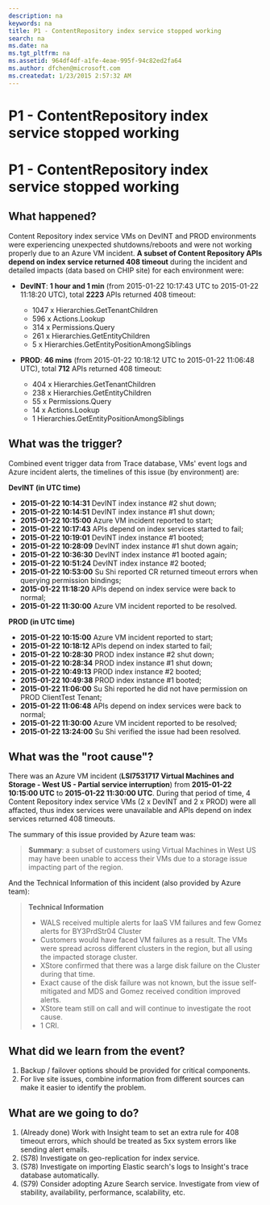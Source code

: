 ```yaml
---
description: na
keywords: na
title: P1 - ContentRepository index service stopped working
search: na
ms.date: na
ms.tgt_pltfrm: na
ms.assetid: 964df4df-a1fe-4eae-995f-94c82ed2fa64
ms.author: dfchen@microsoft.com
ms.createdat: 1/23/2015 2:57:32 AM
---
```

# P1 - ContentRepository index service stopped working
P1 - ContentRepository index service stopped working
===

What happened?
---

Content Repository index service VMs on DevINT and PROD environments were experiencing unexpected shutdowns/reboots and were not working properly due to an Azure VM incident. **A subset of Content Repository APIs depend on index service returned 408 timeout** during the incident and detailed impacts (data based on CHIP site) for each environment were:

-  **DevINT**: **1 hour and 1 min** (from 2015-01-22 10:17:43 UTC to 2015-01-22 11:18:20 UTC), total **2223** APIs returned 408 timeout:
	* 1047 x Hierarchies.GetTenantChildren
	* 596 x Actions.Lookup
	* 314 x Permissions.Query
	* 261 x Hierarchies.GetEntityChildren
	* 5 x Hierarchies.GetEntityPositionAmongSiblings



-  **PROD**: **46 mins** (from 2015-01-22 10:18:12 UTC to 2015-01-22 11:06:48 UTC), total **712** APIs returned 408 timeout:
	* 404 x Hierarchies.GetTenantChildren
	* 238 x Hierarchies.GetEntityChildren
	* 55 x Permissions.Query
	* 14 x Actions.Lookup
	* 1	Hierarchies.GetEntityPositionAmongSiblings


What was the trigger?
---

Combined event trigger data from Trace database, VMs' event logs and Azure incident alerts, the timelines of this issue (by environment) are:

**DevINT (in UTC time)**

*  **2015-01-22 10:14:31**   DevINT index instance #2 shut down;
*  **2015-01-22 10:14:51**   DevINT index instance #1 shut down;
*  **2015-01-22 10:15:00**   Azure VM incident reported to start;
*  **2015-01-22 10:17:43**   APIs depend on index services started to fail;
*  **2015-01-22 10:19:01**   DevINT index instance #1 booted;
*  **2015-01-22 10:28:09**   DevINT index instance #1 shut down again;
*  **2015-01-22 10:36:30**   DevINT index instance #1 booted again;
*  **2015-01-22 10:51:24**   DevINT index instance #2 booted;
*  **2015-01-22 10:53:00**   Su Shi reported CR returned timeout errors when querying permission bindings;
*  **2015-01-22 11:18:20**   APIs depend on index service were back to normal;
*  **2015-01-22 11:30:00**   Azure VM incident reported to be resolved.


**PROD (in UTC time)**

*  **2015-01-22 10:15:00**   Azure VM incident reported to start;
*  **2015-01-22 10:18:12**   APIs depend on index started to fail;
*  **2015-01-22 10:28:30**   PROD index instance #2 shut down;
*  **2015-01-22 10:28:34**   PROD index instance #1 shut down;
*  **2015-01-22 10:49:13**   PROD index instance #2 booted;
*  **2015-01-22 10:49:38**   PROD index instance #1 booted;
*  **2015-01-22 11:06:00**   Su Shi reported he did not have permission on PROD ClientTest Tenant;
*  **2015-01-22 11:06:48**   APIs depend on index services were back to normal;
*  **2015-01-22 11:30:00**   Azure VM incident reported to be resolved;
*  **2015-01-22 13:24:00**   Su Shi verified the issue had been resolved.


What was the "root cause"?
---

There was an Azure VM incident (**LSI7531717 Virtual Machines and Storage - West US - Partial service interruption**) from **2015-01-22 10:15:00
UTC** to **2015-01-22 11:30:00 UTC**. During that period of time, 4 Content Repository index service VMs (2 x DevINT and 2 x PROD) were all affacted, thus index services were unavailable and APIs depend on index services returned 408 timeouts.

The summary of this issue provided by Azure team was:

>  **Summary**: a subset of customers using Virtual Machines in West US may have been unable to access their VMs due to a storage issue impacting part of the region.


And the Technical Information of this incident (also provided by Azure team):

>  **Technical Information**
>
>  *  WALS received multiple alerts for IaaS VM failures and few Gomez alerts for BY3PrdStr04 Cluster
>  *  Customers would have faced VM failures as a result. The VMs were spread across different clusters in the region, but all using the impacted storage cluster.
>  *  XStore confirmed that there was a large disk failure on the Cluster during that time.
>  *  Exact cause of the disk failure was not known, but the issue self-mitigated and  MDS and Gomez received condition improved alerts.
>  *  XStore team still on call and will continue to investigate the root cause.
>  *  1 CRI.


What did we learn from the event?
---

1.  Backup / failover options should be provided for critical components.
2.  For live site issues, combine information from different sources can make it easier to identify the problem.
 

What are we going to do?
---

1. (Already done) Work with Insight team to set an extra rule for 408 timeout errors, which should be treated as 5xx system errors like sending alert emails.
2. (S78) Investigate on geo-replication for index service.
3. (S78) Investigate on importing Elastic search's logs to Insight's trace database automatically.
4. (S79) Consider adopting Azure Search service. Investigate from view of stability, availability, performance, scalability, etc. 